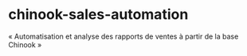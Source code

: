 # chinook-sales-automation
« Automatisation et analyse des rapports de ventes à partir de la base Chinook »
